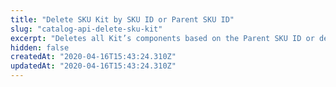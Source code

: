 ```yaml
---
title: "Delete SKU Kit by SKU ID or Parent SKU ID"
slug: "catalog-api-delete-sku-kit"
excerpt: "Deletes all Kit’s components based on the Parent SKU ID or deletes a specific Kit’s component based on the SKU ID"
hidden: false
createdAt: "2020-04-16T15:43:24.310Z"
updatedAt: "2020-04-16T15:43:24.310Z"
---
```

